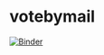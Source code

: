 # votebymail

[![Binder](https://mybinder.org/badge_logo.svg)](https://mybinder.org/v2/gh/neherdata/votebymail/main/?filepath=votebymail.ipynb)
